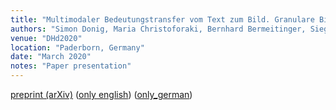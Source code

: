 ```yaml
---
title: "Multimodaler Bedeutungstransfer vom Text zum Bild. Granulare Bildklassifikation durch Verteilungssemantik."
authors: "Simon Donig, Maria Christoforaki, Bernhard Bermeitinger, Siegfried Handschuh" 
venue: "DHd2020"
location: "Paderborn, Germany"
date: "March 2020"
notes: "Paper presentation"
---
```

[preprint (arXiv)](https://arxiv.org/abs/2001.02372) ([only english](https://github.com/bermeitinger-b/Multimodal-Semantic-Transfer-from-Text-to-Image/releases/tag/arxiv)) ([only_german](https://github.com/bermeitinger-b/DHd2020-Multimodaler-Bedeutungstransfer/releases/tag/arxiv))
